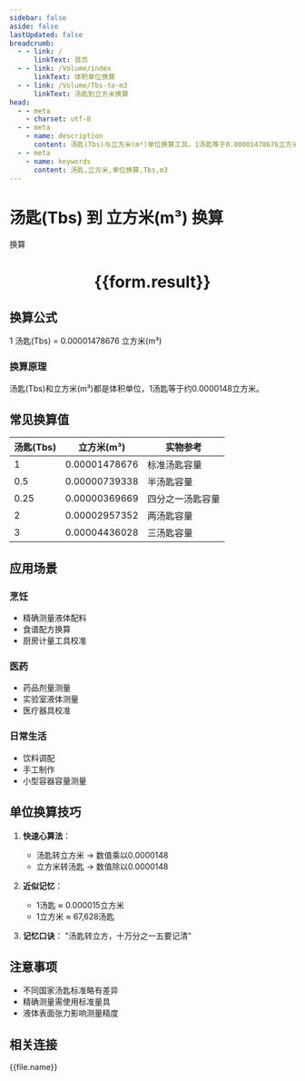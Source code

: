 ```yaml
---
sidebar: false
aside: false
lastUpdated: false
breadcrumb:
  - - link: /
      linkText: 首页
  - - link: /Volume/index
      linkText: 体积单位换算
  - - link: /Volume/Tbs-to-m3
      linkText: 汤匙到立方米换算
head:
  - - meta
    - charset: utf-8
  - - meta
    - name: description
      content: 汤匙(Tbs)与立方米(m³)单位换算工具，1汤匙等于0.00001478676立方米。
  - - meta
    - name: keywords
      content: 汤匙,立方米,单位换算,Tbs,m3
---
```


# 汤匙(Tbs) 到 立方米(m³) 换算

<script setup>
import { onMounted, reactive, inject ,ref  } from 'vue'
import { NButton,NForm ,NFormItem,NInput,NInputNumber,NSelect,NCard,useMessage ,NGrid ,NGi } from 'naive-ui'
import { defineClientComponent } from 'vitepress'
import { Volume } from '../../files';

const convert = inject('convert')
const formRef = ref(null);
const rules = {
  number:{
    required: true,
    type: 'number',
    trigger: "blur"
  }
}
const form = reactive({
  number:null,
  result:'',
  title:'汤匙(Tbs)到立方米(m³)换算'
})

const convertHandler = (极值e) => {
  e.preventDefault();
  formRef.value?.validate((errors)=>{
    if (!errors) {
      form.result = `${form.number} Tbs = ${convert(form.number).from('Tbs').to('m3')} m³`
    }
  })
}
</script>

<n-form size="large" :model="form" ref='formRef' :rules="rules">
  <n-form-item label="数值" path="number">
    <n-input-number size="large" style="width:100%" :min="0" v-model:value="form.number" placeholder="请输入汤匙数值" />
  </n-form-item>
  <n-form-item>
    <n-button type="primary" style="width:100%" @click="convertHandler">换算</n-button>
  </n-form-item>
</n-form>
<n-card embedded :bordered="false" hoverable>
  <div style="text-align:center">
    <h1>{{form.result}}</h1>
  </div>
</n-card>

## 换算公式
1 汤匙(Tbs) = 0.00001478676 立方米(m³)

### 换算原理
汤匙(Tbs)和立方米(m³)都是体积单位，1汤匙等于约0.0000148立方米。

## 常见换算值
| 汤匙(Tbs) | 立方米(m³)    | 实物参考                 |
|-----------|--------------|--------------------------|
| 1         | 0.00001478676| 标准汤匙容量              |
| 0.5       | 0.00000739338| 半汤匙容量                |
| 0.25      | 0.00000369669| 四分之一汤匙容量          |
| 2         | 0.00002957352| 两汤匙容量                |
| 3         | 0.00004436028| 三汤匙容量                |

## 应用场景
### 烹饪
- 精确测量液体配料
- 食谱配方换算
- 厨房计量工具校准

### 医药
- 药品剂量测量
- 实验室液体测量
- 医疗器具校准

### 日常生活
- 饮料调配
- 手工制作
- 小型容器容量测量

## 单位换算技巧
1. **快速心算法**：
   - 汤匙转立方米 → 数值乘以0.0000148
   - 立方米转汤匙 → 数值除以0.0000148

2. **近似记忆**：
   - 1汤匙 ≈ 0.000015立方米
   - 1立方米 ≈ 67,628汤匙

3. **记忆口诀**：
   "汤匙转立方，十万分之一五要记清"

## 注意事项
- 不同国家汤匙标准略有差异
- 精确测量需使用标准量具
- 液体表面张力影响测量精度

## 相关连接
<n-grid x-gap="12" :cols="4">
  <n-gi v-for="(file, index) in Volume" :key="index">
    <n-button
      text
      tag="a"
      :href="file.path"
      type="primary"
    >
      {{file.name}}
    </n-button>
  </n-gi>
</n-grid>